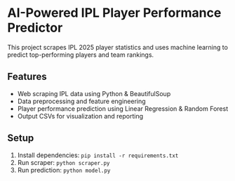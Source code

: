 # AI-Powered IPL Player Performance Predictor

This project scrapes IPL 2025 player statistics and uses machine learning to predict top-performing players and team rankings.

## Features
- Web scraping IPL data using Python & BeautifulSoup
- Data preprocessing and feature engineering
- Player performance prediction using Linear Regression & Random Forest
- Output CSVs for visualization and reporting

## Setup
1. Install dependencies: `pip install -r requirements.txt`
2. Run scraper: `python scraper.py`
3. Run prediction: `python model.py`
